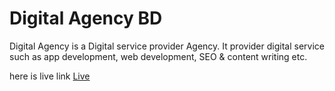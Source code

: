 # Digital Agency BD

Digital Agency is a Digital service provider Agency. It provider digital service such as app development, web development, SEO & content writing etc.

here is live link <a href="https://digital-agency-bd.web.app/">Live</a>
